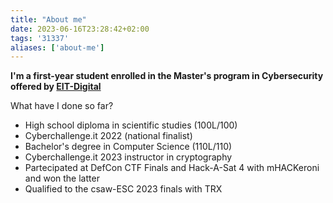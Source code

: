 ```yaml
---
title: "About me"
date: 2023-06-16T23:28:42+02:00
tags: '31337'
aliases: ['about-me']
---
```


**I'm a first-year student enrolled in the Master's program in Cybersecurity offered by [EIT-Digital](https://www.eitdigital.eu/)**

What have I done so far?

- High school diploma in scientific studies (100L/100)
- Cyberchallenge.it 2022 (national finalist)
- Bachelor's degree in Computer Science (110L/110)
- Cyberchallenge.it 2023 instructor in cryptography  
- Partecipated at DefCon CTF Finals and Hack-A-Sat 4 with mHACKeroni and won the latter
- Qualified to the csaw-ESC 2023 finals with TRX
